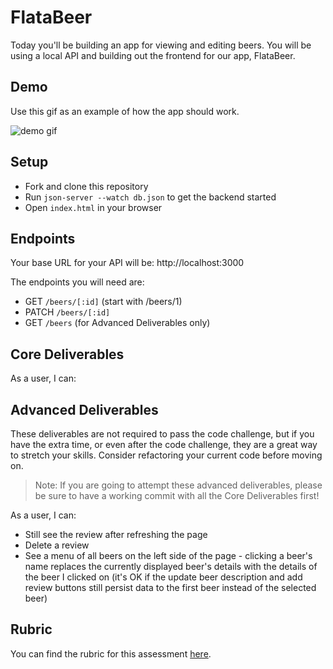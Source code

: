 # FlataBeer

Today you'll be building an app for viewing and editing beers. You will be using a local API and building out the frontend for our app, FlataBeer.

## Demo

Use this gif as an example of how the app should work.

![demo gif](assets/demo.gif)

## Setup

- Fork and clone this repository
- Run `json-server --watch db.json` to get the backend started
- Open `index.html` in your browser

## Endpoints

Your base URL for your API will be: http://localhost:3000

The endpoints you will need are:

- GET `/beers/[:id]` (start with /beers/1)
- PATCH `/beers/[:id]`
- GET `/beers` (for Advanced Deliverables only)

## Core Deliverables

As a user, I can:

<!-- - See the first beer's details, including its **name, image, description, and reviews**, when the page loads -->
<!-- - Change the beer's description and **still see that change when reloading the page** -->
<!-- - Add a review for the beer (no persistence needed) -->

## Advanced Deliverables

These deliverables are not required to pass the code challenge, but if you have the extra time, or even after the code challenge, they are a great way to stretch your skills. Consider refactoring your current code before moving on.

> Note: If you are going to attempt these advanced deliverables, please be sure to have a working commit with all the Core Deliverables first!

As a user, I can:

- Still see the review after refreshing the page
- Delete a review
- See a menu of all beers on the left side of the page - clicking a beer's name replaces the currently displayed beer's details with the details of the beer I clicked on (it's OK if the update beer description and add review buttons still persist data to the first beer instead of the selected beer)

## Rubric

You can find the rubric for this assessment [here](https://github.com/learn-co-curriculum/se-rubrics/blob/master/module-3.md).
